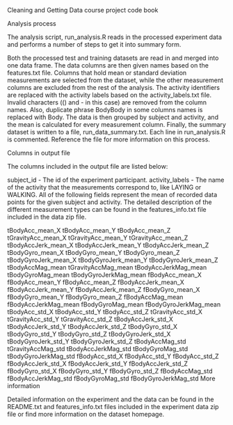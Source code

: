 Cleaning and Getting Data course project code book

Analysis process

The analysis script, run_analysis.R reads in the processed experiment data and performs a number of steps to get it into summary form.

Both the processed test and training datasets are read in and merged into one data frame.
The data columns are then given names based on the features.txt file.
Columns that hold mean or standard deviation measurements are selected from the dataset, while the other measurement columns are excluded from the rest of the analysis.
The activity identifiers are replaced with the activity labels based on the activity_labels.txt file.
Invalid characters (() and - in this case) are removed from the column names. Also, duplicate phrase BodyBody in some columns names is replaced with Body.
The data is then grouped by subject and activity, and the mean is calculated for every measurement column.
Finally, the summary dataset is written to a file, run_data_summary.txt.
Each line in run_analysis.R is commented. Reference the file for more information on this process.

Columns in output file

The columns included in the output file are listed below:

subject_id - The id of the experiment participant.
activity_labels - The name of the activity that the measurements correspond to, like LAYING or WALKING.
All of the following fields represent the mean of recorded data points for the given subject and activity. The detailed description of the different measurement types can be found in the features_info.txt file included in the data zip file.

tBodyAcc_mean_X
tBodyAcc_mean_Y
tBodyAcc_mean_Z
tGravityAcc_mean_X
tGravityAcc_mean_Y
tGravityAcc_mean_Z
tBodyAccJerk_mean_X
tBodyAccJerk_mean_Y
tBodyAccJerk_mean_Z
tBodyGyro_mean_X
tBodyGyro_mean_Y
tBodyGyro_mean_Z
tBodyGyroJerk_mean_X
tBodyGyroJerk_mean_Y
tBodyGyroJerk_mean_Z
tBodyAccMag_mean
tGravityAccMag_mean
tBodyAccJerkMag_mean
tBodyGyroMag_mean
tBodyGyroJerkMag_mean
fBodyAcc_mean_X
fBodyAcc_mean_Y
fBodyAcc_mean_Z
fBodyAccJerk_mean_X
fBodyAccJerk_mean_Y
fBodyAccJerk_mean_Z
fBodyGyro_mean_X
fBodyGyro_mean_Y
fBodyGyro_mean_Z
fBodyAccMag_mean
fBodyAccJerkMag_mean
fBodyGyroMag_mean
fBodyGyroJerkMag_mean
tBodyAcc_std_X
tBodyAcc_std_Y
tBodyAcc_std_Z
tGravityAcc_std_X
tGravityAcc_std_Y
tGravityAcc_std_Z
tBodyAccJerk_std_X
tBodyAccJerk_std_Y
tBodyAccJerk_std_Z
tBodyGyro_std_X
tBodyGyro_std_Y
tBodyGyro_std_Z
tBodyGyroJerk_std_X
tBodyGyroJerk_std_Y
tBodyGyroJerk_std_Z
tBodyAccMag_std
tGravityAccMag_std
tBodyAccJerkMag_std
tBodyGyroMag_std
tBodyGyroJerkMag_std
fBodyAcc_std_X
fBodyAcc_std_Y
fBodyAcc_std_Z
fBodyAccJerk_std_X
fBodyAccJerk_std_Y
fBodyAccJerk_std_Z
fBodyGyro_std_X
fBodyGyro_std_Y
fBodyGyro_std_Z
fBodyAccMag_std
fBodyAccJerkMag_std
fBodyGyroMag_std
fBodyGyroJerkMag_std
More information

Detailed information on the experiment and the data can be found in the README.txt and features_info.txt files included in the experiment data zip file or find more information on the dataset homepage.
